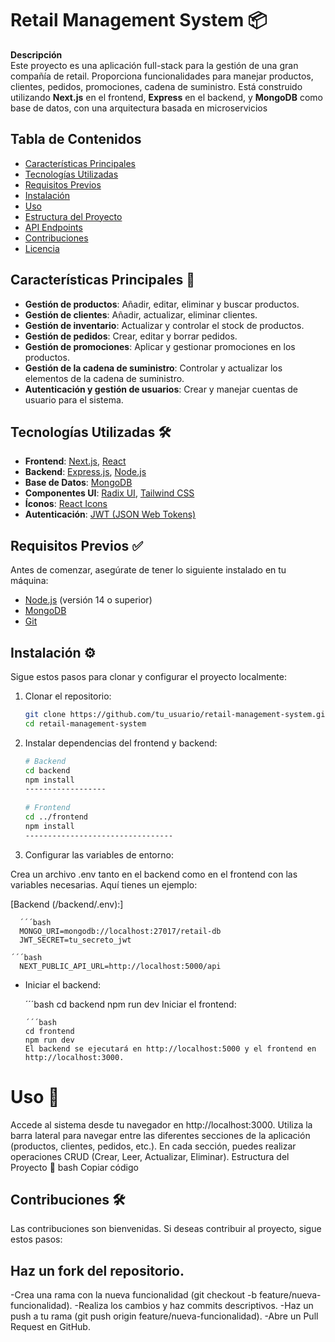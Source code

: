 # **Retail Management System** 📦

**Descripción**  
Este proyecto es una aplicación full-stack para la gestión de una gran compañía de retail. Proporciona funcionalidades para manejar productos, clientes, pedidos, promociones, cadena de suministro. Está construido utilizando **Next.js** en el frontend, **Express** en el backend, y **MongoDB** como base de datos, con una arquitectura basada en microservicios

## **Tabla de Contenidos**

- [Características Principales](#características-principales)
- [Tecnologías Utilizadas](#tecnologías-utilizadas)
- [Requisitos Previos](#requisitos-previos)
- [Instalación](#instalación)
- [Uso](#uso)
- [Estructura del Proyecto](#estructura-del-proyecto)
- [API Endpoints](#api-endpoints)
- [Contribuciones](#contribuciones)
- [Licencia](#licencia)

## **Características Principales** 🎯

- **Gestión de productos**: Añadir, editar, eliminar y buscar productos.
- **Gestión de clientes**: Añadir, actualizar, eliminar clientes.
- **Gestión de inventario**: Actualizar y controlar el stock de productos.
- **Gestión de pedidos**: Crear, editar y borrar pedidos.
- **Gestión de promociones**: Aplicar y gestionar promociones en los productos.
- **Gestión de la cadena de suministro**: Controlar y actualizar los elementos de la cadena de suministro.
- **Autenticación y gestión de usuarios**: Crear y manejar cuentas de usuario para el sistema.

## **Tecnologías Utilizadas** 🛠️

- **Frontend**: [Next.js](https://nextjs.org/), [React](https://reactjs.org/)
- **Backend**: [Express.js](https://expressjs.com/), [Node.js](https://nodejs.org/)
- **Base de Datos**: [MongoDB](https://www.mongodb.com/)
- **Componentes UI**: [Radix UI](https://www.radix-ui.com/), [Tailwind CSS](https://tailwindcss.com/)
- **Íconos**: [React Icons](https://react-icons.github.io/react-icons/)
- **Autenticación**: [JWT (JSON Web Tokens)](https://jwt.io/)

## **Requisitos Previos** ✅

Antes de comenzar, asegúrate de tener lo siguiente instalado en tu máquina:

- [Node.js](https://nodejs.org/en/download/) (versión 14 o superior)
- [MongoDB](https://www.mongodb.com/try/download/community)
- [Git](https://git-scm.com/)

## **Instalación** ⚙️

Sigue estos pasos para clonar y configurar el proyecto localmente:

1. Clonar el repositorio:

   ```bash
   git clone https://github.com/tu_usuario/retail-management-system.git
   cd retail-management-system
2. Instalar dependencias del frontend y backend:
   ```bash
   # Backend
   cd backend
   npm install
   ------------------
  
   # Frontend
   cd ../frontend
   npm install
   ---------------------------------
3. Configurar las variables de entorno:

Crea un archivo .env tanto en el backend como en el frontend con las variables necesarias. Aquí tienes un ejemplo:

   [Backend (/backend/.env):]

      ´´´bash
      MONGO_URI=mongodb://localhost:27017/retail-db
      JWT_SECRET=tu_secreto_jwt
     
    ´´´bash
      NEXT_PUBLIC_API_URL=http://localhost:5000/api
      
      
- Iniciar el backend:

    ´´´bash
      cd backend
      npm run dev
      Iniciar el frontend:

      ´´´bash
      cd frontend
      npm run dev
      El backend se ejecutará en http://localhost:5000 y el frontend en http://localhost:3000.

# Uso 🚀
Accede al sistema desde tu navegador en http://localhost:3000.
Utiliza la barra lateral para navegar entre las diferentes secciones de la aplicación (productos, clientes, pedidos, etc.).
En cada sección, puedes realizar operaciones CRUD (Crear, Leer, Actualizar, Eliminar).
Estructura del Proyecto 📂
bash
Copiar código


## Contribuciones 🛠️
Las contribuciones son bienvenidas. Si deseas contribuir al proyecto, sigue estos pasos:

## Haz un fork del repositorio.
-Crea una rama con la nueva funcionalidad (git checkout -b feature/nueva-funcionalidad).
-Realiza los cambios y haz commits descriptivos.
-Haz un push a tu rama (git push origin feature/nueva-funcionalidad).
-Abre un Pull Request en GitHub.
